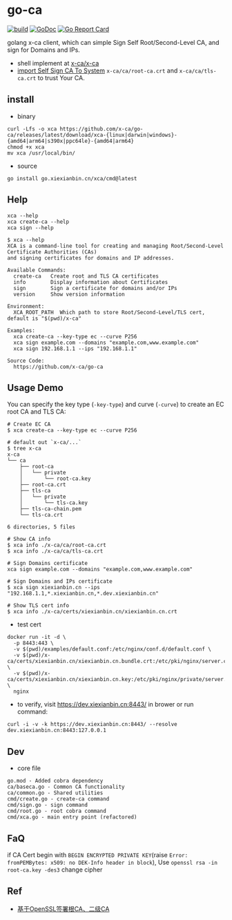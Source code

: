 # go-ca

[![build](https://github.com/x-ca/go-ca/actions/workflows/workflow.yaml/badge.svg)](https://github.com/x-ca/go-ca/actions/workflows/workflow.yaml)
[![GoDoc](https://godoc.org/github.com/x-ca/go-ca?status.svg)](https://pkg.go.dev/github.com/x-ca/go-ca)
[![Go Report Card](https://goreportcard.com/badge/github.com/x-ca/go-ca)](https://goreportcard.com/report/github.com/x-ca/go-ca)

golang x-ca client, which can simple Sign Self Root/Second-Level CA, and sign for Domains and IPs.

- shell implement at [x-ca/x-ca](https://github.com/x-ca/x-ca)
- [import Self Sign CA To System](https://www.xiexianbin.cn/http/ssl/2017-02-15-openssl-self-sign-ca/#导出导入自签名证书) `x-ca/ca/root-ca.crt` and `x-ca/ca/tls-ca.crt` to trust Your CA.

## install

- binary

```
curl -Lfs -o xca https://github.com/x-ca/go-ca/releases/latest/download/xca-{linux|darwin|windows}-{amd64|arm64|s390x|ppc64le}-{amd64|arm64}
chmod +x xca
mv xca /usr/local/bin/
```

- source

```
go install go.xiexianbin.cn/xca/cmd@latest
```

## Help

```
xca --help
xca create-ca --help
xca sign --help
```

```
$ xca --help
XCA is a command-line tool for creating and managing Root/Second-Level Certificate Authorities (CAs)
and signing certificates for domains and IP addresses.

Available Commands:
  create-ca   Create root and TLS CA certificates
  info        Display information about Certificates
  sign        Sign a certificate for domains and/or IPs
  version     Show version information

Environment:
  XCA_ROOT_PATH  Which path to store Root/Second-Level/TLS cert, default is "$(pwd)/x-ca"

Examples:
  xca create-ca --key-type ec --curve P256
  xca sign example.com --domains "example.com,www.example.com"
  xca sign 192.168.1.1 --ips "192.168.1.1"

Source Code:
  https://github.com/x-ca/go-ca
```

## Usage Demo

You can specify the key type (`-key-type`) and curve (`-curve`) to create an EC root CA and TLS CA:

```
# Create EC CA
$ xca create-ca --key-type ec --curve P256

# default out `x-ca/...`
$ tree x-ca
x-ca
└── ca
    ├── root-ca
    │   └── private
    │       └── root-ca.key
    ├── root-ca.crt
    ├── tls-ca
    │   └── private
    │       └── tls-ca.key
    ├── tls-ca-chain.pem
    └── tls-ca.crt

6 directories, 5 files

# Show CA info
$ xca info ./x-ca/ca/root-ca.crt
$ xca info ./x-ca/ca/tls-ca.crt

# Sign Domains certificate
xca sign example.com --domains "example.com,www.example.com"

# Sign Domains and IPs certificate
$ xca sign xiexianbin.cn --ips "192.168.1.1,*.xiexianbin.cn,*.dev.xiexianbin.cn"

# Show TLS cert info
$ xca info ./x-ca/certs/xiexianbin.cn/xiexianbin.cn.crt
```

- test cert

```
docker run -it -d \
  -p 8443:443 \
  -v $(pwd)/examples/default.conf:/etc/nginx/conf.d/default.conf \
  -v $(pwd)/x-ca/certs/xiexianbin.cn/xiexianbin.cn.bundle.crt:/etc/pki/nginx/server.crt \
  -v $(pwd)/x-ca/certs/xiexianbin.cn/xiexianbin.cn.key:/etc/pki/nginx/private/server.key \
  nginx
```

- to verify, visit https://dev.xiexianbin.cn:8443/ in brower or run command:

```
curl -i -v -k https://dev.xiexianbin.cn:8443/ --resolve dev.xiexianbin.cn:8443:127.0.0.1
```

## Dev

- core file

```
go.mod - Added cobra dependency
ca/baseca.go - Common CA functionality
ca/common.go - Shared utilities
cmd/create.go - create-ca command
cmd/sign.go - sign command
cmd/root.go - root cobra command
cmd/xca.go - main entry point (refactored)
```

## FaQ

if CA Cert begin with `BEGIN ENCRYPTED PRIVATE KEY`(raise `Error: fromPEMBytes: x509: no DEK-Info header in block`),
Use `openssl rsa -in root-ca.key -des3` change cipher

## Ref

- [基于OpenSSL签署根CA、二级CA](https://www.xiexianbin.cn/s/ca/)
